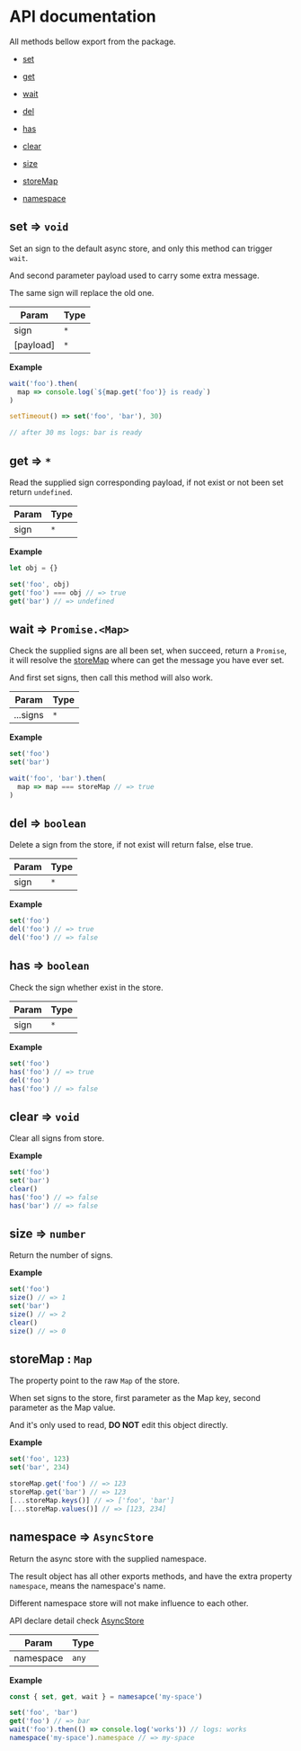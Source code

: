 # API documentation  

All methods bellow export from the package.  

- [set](#set)  

- [get](#get)  

- [wait](#wait)  

- [del](#del)  

- [has](#has)  

- [clear](#clear)  

- [size](#size)  

- [storeMap](#storeMap)  

- [namespace](#namespace)  

<a name="set"></a>

## set ⇒ <code>void</code>
Set an sign to the default async store,and only this method can trigger `wait`.And second parameter payload used to carry some extra message.The same sign will replace the old one.


| Param | Type |
| --- | --- |
| sign | <code>\*</code> | 
| [payload] | <code>\*</code> | 

**Example**  
```js
wait('foo').then(  map => console.log(`${map.get('foo')} is ready`))setTimeout() => set('foo', 'bar'), 30)// after 30 ms logs: bar is ready
```
<a name="get"></a>

## get ⇒ <code>\*</code>
Read the supplied sign corresponding payload,if not exist or not been set return `undefined`.


| Param | Type |
| --- | --- |
| sign | <code>\*</code> | 

**Example**  
```js
let obj = {}set('foo', obj)get('foo') === obj // => trueget('bar') // => undefined
```
<a name="wait"></a>

## wait ⇒ <code>Promise.&lt;Map&gt;</code>
Check the supplied signs are all been set,when succeed, return a `Promise`,it will resolve the [storeMap](#storeMap)where can get the message you have ever set.And first set signs, then call this method will also work.


| Param | Type |
| --- | --- |
| ...signs | <code>\*</code> | 

**Example**  
```js
set('foo')set('bar')wait('foo', 'bar').then(  map => map === storeMap // => true)
```
<a name="del"></a>

## del ⇒ <code>boolean</code>
Delete a sign from the store,if not exist will return false, else true.


| Param | Type |
| --- | --- |
| sign | <code>\*</code> | 

**Example**  
```js
set('foo')del('foo') // => truedel('foo') // => false
```
<a name="has"></a>

## has ⇒ <code>boolean</code>
Check the sign whether exist in the store.


| Param | Type |
| --- | --- |
| sign | <code>\*</code> | 

**Example**  
```js
set('foo')has('foo') // => truedel('foo')has('foo') // => false
```
<a name="clear"></a>

## clear ⇒ <code>void</code>
Clear all signs from store.

**Example**  
```js
set('foo')set('bar')clear()has('foo') // => falsehas('bar') // => false
```
<a name="size"></a>

## size ⇒ <code>number</code>
Return the number of signs.

**Example**  
```js
set('foo')size() // => 1set('bar')size() // => 2clear()size() // => 0
```
<a name="storeMap"></a>

## storeMap : <code>Map</code>
The property point to the raw `Map` of the store.When set signs to the store, first parameter as the Map key,second parameter as the Map value.And it's only used to read,**DO NOT** edit this object directly.

**Example**  
```js
set('foo', 123)set('bar', 234)storeMap.get('foo') // => 123storeMap.get('bar') // => 123[...storeMap.keys()] // => ['foo', 'bar'][...storeMap.values()] // => [123, 234]
```
<a name="namespace"></a>

## namespace ⇒ <code>AsyncStore</code>
Return the async store with the supplied namespace.The result object has all other exports methods,and have the extra property `namespace`, means the namespace's name.Different namespace store will not make influence to each other.API declare detail check [AsyncStore](../types/core.d.ts)


| Param | Type |
| --- | --- |
| namespace | <code>any</code> | 

**Example**  
```js
const { set, get, wait } = namesapce('my-space')set('foo', 'bar')get('foo') // => barwait('foo').then(() => console.log('works')) // logs: worksnamespace('my-space').namespace // => my-space
```

